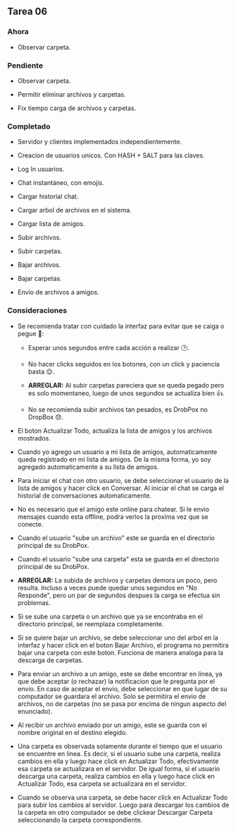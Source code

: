 ﻿## Tarea 06

### Ahora

* Observar carpeta.


### Pendiente

* Observar carpeta.

* Permitir eliminar archivos y carpetas.

* Fix tiempo carga de archivos y carpetas.


### Completado

* Servidor y clientes implementados independientemente.

* Creacion de usuarios unicos. Con HASH + SALT para las claves.

* Log In usuarios.

* Chat instantáneo, con emojis.

* Cargar historial chat.

* Cargar arbol de archivos en el sistema.

* Cargar lista de amigos.

* Subir archivos.

* Subir carpetas.

* Bajar archivos.

* Bajar carpetas.

* Envío de archivos a amigos.


### Consideraciones

* Se recomienda tratar con cuidado la interfaz para evitar que se caiga o pegue :pray::

	* Esperar unos segundos entre cada acción a realizar :clock2:.

	* No hacer clicks seguidos en los botones, con un click y paciencia basta :relieved:.

	* **ARREGLAR:** Al subir carpetas pareciera que se queda pegado pero es solo momentaneo, luego de unos segundos se actualiza bien :+1:.

	* No se recomienda subir archivos tan pesados, es DrobPox no DropBox :disappointed:.

* El boton Actualizar Todo, actualiza la lista de amigos y los archivos mostrados.

* Cuando yo agrego un usuario a mi lista de amigos, automaticamente queda registrado en mi lista de amigos. De la misma forma, yo soy agregado automaticamente a su lista de amigos.

* Para iniciar el chat con otro usuario, se debe seleccionar el usuario de la lista de amigos y hacer click en Conversar. Al iniciar el chat se carga el historial de conversaciones automaticamente.

* No es necesario que el amigo este online para chatear. Si le envio mensajes cuando esta offline, podra verlos la proxima vez que se conecte.

* Cuando el usuario "sube un archivo" este se guarda en el directorio principal de su DrobPox.

* Cuando el usuario "sube una carpeta" esta se guarda en el directorio principal de su DrobPox.

* **ARREGLAR:** La subida de archivos y carpetas demora un poco, pero resulta. Incluso a veces puede quedar unos segundos en "No Responde", pero un par de segundos despues la carga se efectua sin problemas.

* Si se sube una carpeta o un archivo que ya se encontraba en el directorio principal, se reemplaza completamente.

* Si se quiere bajar un archivo, se debe seleccionar uno del arbol en la interfaz y hacer click en el boton Bajar Archivo, el programa no permitira bajar una carpeta con este boton. Funciona de manera analoga para la descarga de carpetas.

* Para enviar un archivo a un amigo, este se debe encontrar en linea, ya que debe aceptar (o rechazar) la notificacion que le pregunta por el envio. En caso de aceptar el envio, debe seleccionar en que lugar de su computador se guardara el archivo. Solo se permitira el envio de archivos, no de carpetas (no se pasa por encima de ningun aspecto del enunciado).
 
* Al recibir un archivo enviado por un amigo, este se guarda con el nombre original en el destino elegido.

* Una carpeta es observada solamente durante el tiempo que el usuario se encuentre en linea. Es decir, si el usuario sube una carpeta, realiza cambios en ella y luego hace click en Actualizar Todo, efectivamente esa carpeta se actualizara en el servidor. De igual forma, si el usuario descarga una carpeta, realiza cambios en ella y luego hace click en Actualizar Todo, esa carpeta se actualizara en el servidor.

* Cuando se observa una carpeta, se debe hacer click en Actualizar Todo para subir los cambios al servidor. Luego para descargar los cambios de la carpeta en otro computador se debe clickear Descargar Carpeta seleccionando la carpeta correspondiente.




